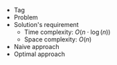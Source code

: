 - Tag
- Problem
- Solution's requirement
	- Time complexity: $O(n \cdot \log(n))$
	- Space complexity: $O(n)$
- Naive approach
- Optimal approach